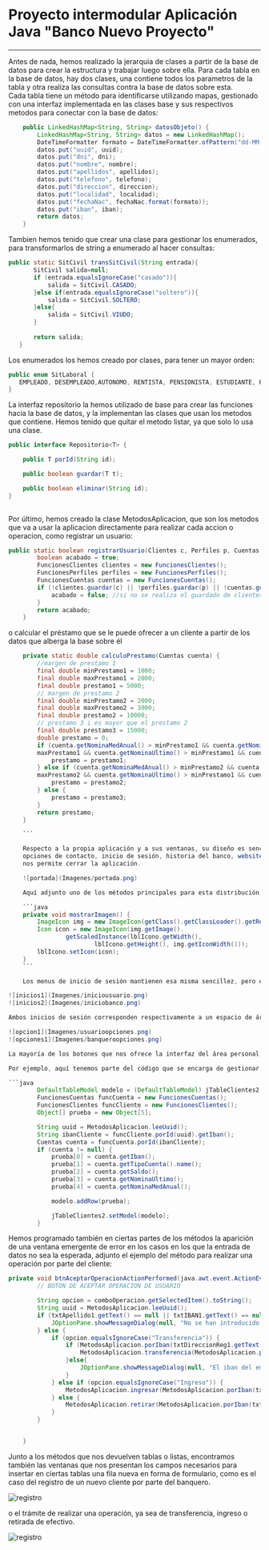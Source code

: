 # Proyecto intermodular Aplicación Java "Banco Nuevo Proyecto"  

***

Antes de nada, hemos realizado la jerarquia de clases a partir de la base de datos para crear la estructura y trabajar luego sobre ella. Para cada tabla en la base de datos, hay dos clases, una contiene todos los parametros de la tabla y otra realiza las consultas contra la base de datos sobre esta.  
Cada tabla tiene un método para identificarse utilizando mapas, gestionado con una interfaz implementada en las clases base y sus respectivos metodos para conectar con la base de datos:


``` java
    public LinkedHashMap<String, String> datosObjeto() {
        LinkedHashMap<String, String> datos = new LinkedHashMap();
        DateTimeFormatter formato = DateTimeFormatter.ofPattern("dd-MM-yyyy");
        datos.put("uuid", uuid);
        datos.put("dni", dni);
        datos.put("nombre", nombre);
        datos.put("apellidos", apellidos);
        datos.put("telefono", telefono);
        datos.put("direccion", direccion);
        datos.put("localidad", localidad);
        datos.put("fechaNac", fechaNac.format(formato));
        datos.put("iban", iban);
        return datos;
    }
```

Tambien hemos tenido que crear una clase para gestionar los enumerados, para transformarlos de string a enumerado al hacer consultas:
 

 ``` java
public static SitCivil transSitCivil(String entrada){
        SitCivil salida=null;
        if (entrada.equalsIgnoreCase("casado")){
            salida = SitCivil.CASADO;
        }else if(entrada.equalsIgnoreCase("soltero")){
            salida = SitCivil.SOLTERO;
        }else{
            salida = SitCivil.VIUDO;
        }
        
        return salida;
    }
```

Los enumerados los hemos creado por clases, para tener un mayor orden:

``` java
public enum SitLaboral {
   EMPLEADO, DESEMPLEADO,AUTONOMO, RENTISTA, PENSIONISTA, ESTUDIANTE, RESPONSABLE_DEL_HOGAR
}
```
La interfaz repositorio la hemos utilizado de base para crear las funciones hacia la base de datos, y la implementan las clases que usan los metodos que contiene. Hemos tenido que quitar el metodo listar, ya que solo lo usa una clase.

``` java
public interface Repositorio<T> {

    public T porId(String id);

    public boolean guardar(T t);

    public boolean eliminar(String id);
}
    
```

Por último, hemos creado la clase MetodosAplicacion, que son los metodos que va a usar la aplicacion directamente para realizar cada accion o operacion, como registrar un usuario: 
 
``` java
public static boolean registrarUsuario(Clientes c, Perfiles p, Cuentas cu) {
        boolean acabado = true;
        FuncionesClientes clientes = new FuncionesClientes();
        FuncionesPerfiles perfiles = new FuncionesPerfiles();
        FuncionesCuentas cuentas = new FuncionesCuentas();
        if (!clientes.guardar(c) || !perfiles.guardar(p) || !cuentas.guardar(cu)) {
            acabado = false; //si no se realiza el guardado de clientes, perfiles o cuentas, devuelve falso el metodo
        }
        return acabado;
    }
```
o calcular el préstamo que se le puede ofrecer a un cliente a partir de los datos que alberga la base sobre él

``` java
    private static double calculoPrestamo(Cuentas cuenta) {
        //margen de prestamo 1
        final double minPrestamo1 = 1000;
        final double maxPrestamo1 = 2000;
        final double prestamo1 = 5000;
        // margen de prestamo 2
        final double minPrestamo2 = 2000;
        final double maxPrestamo2 = 3000;
        final double prestamo2 = 10000;
        // prestamo 3 i es mayor que el prestamo 2
        final double prestamo3 = 15000;
        double prestamo = 0;
        if (cuenta.getNominaMedAnual() > minPrestamo1 && cuenta.getNominaMedAnual() < 
        maxPrestamo1 && cuenta.getNominaUltimo() > minPrestamo1 && cuenta.getNominaUltimo() <     maxPrestamo1) {
            prestamo = prestamo1;
        } else if (cuenta.getNominaMedAnual() > minPrestamo2 && cuenta.getNominaMedAnual() < 
        maxPrestamo2 && cuenta.getNominaUltimo() > minPrestamo1 && cuenta.getNominaUltimo() < maxPrestamo2) {
            prestamo = prestamo2;
        } else {
            prestamo = prestamo3;
        }
        return prestamo;
    }

    ```

    Respecto a la propia aplicación y a sus ventanas, su diseño es sencillo pero funcional. Comenzamos con una ventana de inicio que nos muestra el logo del banco y las diferentes 
    opciones de contacto, inicio de sesión, historia del banco, website (no habilitado puesto que no hemos conectado la aplicación a la página web) y un botón sencillo de salida que 
    nos permite cerrar la aplicación.

    ![portada](Imagenes/portada.png)

    Aquí adjunto uno de los métodos principales para esta distribución, el que refleja la imagen principal.

    ```java
    private void mostrarImagen() {
        ImageIcon img = new ImageIcon(getClass().getClassLoader().getResource("Imagen/logocor.png"));
        Icon icon = new ImageIcon(img.getImage().
                getScaledInstance(lblIcono.getWidth(),
                        lblIcono.getHeight(), img.getIconWidth()));
        lblIcono.setIcon(icon);
    }
    ```

    Los menus de inicio de sesión mantienen esa misma sencillez, pero eficacia. Tenemos dos pantallas entre las que se puede navegar, la de inicio de sesión del usuario y la del banquero o administrador que tendrá el acceso a modificar la base de datos con nuevos clientes y demás.

![inicios1](Imagenes/iniciousuario.png)
![inicios2](Imagenes/iniciobanco.png)

Ambos inicios de sesión corresponden respectivamente a un espacio de área personal con opciones para cada tipo de usuario, junto a un mensaje informativo con novedades o noticias de interés.

![opcion1](Imagenes/usuarioopciones.png)
![opciones1](Imagenes/banqueroopciones.png)

La mayoría de los botones que nos ofrece la interfaz del área personal de cada uno nos llevan a ejecutar métodos ya definidos en el código que dan como resultado la muestra por pantalla de datos de algún tipo seleccionado, la inserción de nuevos clientes o préstamos en la base de datos, o la modificación de algunos datos concretos en ciertas tablas

Por ejemplo, aquí tenemos parte del código que se encarga de gestionar el método de consultar el estado de su cuenta por parte de un cliente:

```java
        DefaultTableModel modelo = (DefaultTableModel) jTableClientes2.getModel();
        FuncionesCuentas funcCuenta = new FuncionesCuentas();
        FuncionesClientes funcCliente = new FuncionesClientes();
        Object[] prueba = new Object[5];

        String uuid = MetodosAplicacion.leeUuid();
        String ibanCliente = funcCliente.porId(uuid).getIban();
        Cuentas cuenta = funcCuenta.porId(ibanCliente);
        if (cuenta != null) {
            prueba[0] = cuenta.getIban();
            prueba[1] = cuenta.getTipoCuenta().name();
            prueba[2] = cuenta.getSaldo();
            prueba[3] = cuenta.getNominaUltimo();
            prueba[4] = cuenta.getNominaMedAnual();

            modelo.addRow(prueba);

            jTableClientes2.setModel(modelo);
        }

```
Hemos programado también en ciertas partes de los métodos la aparición de una ventana emergente de error en los casos en los que la entrada de datos no sea la esperada, adjunto el ejemplo del método para realizar una operación por parte del cliente:

```java
private void btnAceptarOperacionActionPerformed(java.awt.event.ActionEvent evt) {                                                    
        // BOTON DE ACEPTAR OPERACION DE USUARIO

        String opcion = comboOperacion.getSelectedItem().toString();
        String uuid = MetodosAplicacion.leeUuid();
        if (txtApellido1.getText() == null || txtIBAN1.getText() == null) {
            JOptionPane.showMessageDialog(null, "No se han introducido los datos requeridos");
        } else {
            if (opcion.equalsIgnoreCase("Transferencia")) {
                if (MetodosAplicacion.porIban(txtDireccionReg1.getText()).getUuid().equalsIgnoreCase(uuid)) {
                    MetodosAplicacion.transferencia(MetodosAplicacion.porIban(txtDireccionReg1.getText()).getUuid(), MetodosAplicacion.porIban(txtApellido1.getText()).getUuid(), Double.parseDouble(txtIBAN1.getText()));//transferencia del emisor al receptor con la cantidad
                }else{
                    JOptionPane.showMessageDialog(null, "El iban del emisor no coincide con el usuario que esta pidiendo la transferencia");
                }
            } else if (opcion.equalsIgnoreCase("Ingreso")) {
                MetodosAplicacion.ingresar(MetodosAplicacion.porIban(txtApellido1.getText()).getUuid(), Double.parseDouble(txtIBAN1.getText()));
            } else {
                MetodosAplicacion.retirar(MetodosAplicacion.porIban(txtApellido1.getText()).getUuid(), Double.parseDouble(txtIBAN1.getText()));
            }
        }


    } 
```

Junto a los métodos que nos devuelven tablas o listas, encontramos también las ventanas que nos presentan los campos necesarios para insertar en ciertas tablas una fila nueva en forma de formulario, como es el caso del registro de un nuevo cliente por parte del banquero.

![registro](Imagenes/registroCliente.png)

o el trámite de realizar una operación, ya sea de transferencia, ingreso o retirada de efectivo.

![registro](Imagenes/realizarOperacion.png)
